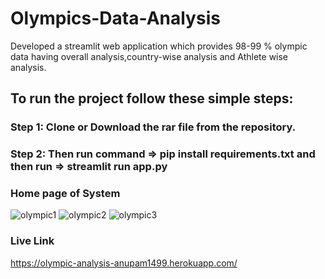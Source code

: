 # Olympics-Data-Analysis
Developed  a streamlit web application  which provides 98-99 % olympic data having overall analysis,country-wise analysis and Athlete wise analysis.  


## To run the project follow these simple steps:  
### Step 1: Clone or Download the rar file from the repository.
### Step 2: Then run command => pip install requirements.txt and then run => streamlit run app.py



### Home page of System
![olympic1](https://user-images.githubusercontent.com/41635465/187893015-c844f16d-3d0c-448b-93ee-b2c4ba4d9e67.png)
![olympic2](https://user-images.githubusercontent.com/41635465/187893076-7d07c0da-af13-48a7-b151-e1ae5e34126d.png)
![olympic3](https://user-images.githubusercontent.com/41635465/187893090-852c947a-cbdd-4026-83ef-0a0ad4be4f22.png)



### Live Link
https://olympic-analysis-anupam1499.herokuapp.com/
